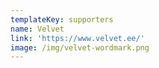 ```yaml
---
templateKey: supporters
name: Velvet
link: 'https://www.velvet.ee/'
image: /img/velvet-wordmark.png
---
```

